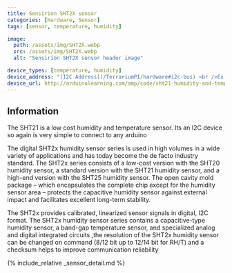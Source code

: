 ```yaml
---
title: Sensirion SHT2X sensor
categories: [Hardware, Sensor]
tags: [sensor, temperature, humidity]

image:
  path: /assets/img/SHT2X.webp
  src: /assets/img/SHT2X.webp
  alt: "Sensirion SHT2X sensor header image"

device_types: [temperature, humidity]
device_address: "[I2C Address](/TerrariumPI/hardware#i2c-bus) <br />Ex: `0x3f`"
device_url: http://arduinolearning.com/amp/code/sht21-humidity-and-temperature-sensor-example.php
---
```


## Information
The SHT21 is a low cost humidity and temperature sensor. Its an I2C device so again is very simple to connect to any arduino

The digital SHT2x humidity sensor series is used in high volumes in a wide variety of applications and has today become the de facto industry standard. The SHT2x series consists of a low-cost version with the SHT20 humidity sensor, a standard version with the SHT21 humidity sensor, and a high-end version with the SHT25 humidity sensor. The open cavity mold package – which encapsulates the complete chip except for the humidity sensor area – protects the capacitive humidity sensor against external impact and facilitates excellent long-term stability.

The SHT2x provides calibrated, linearized sensor signals in digital, I2C format. The SHT2x humidity sensor series contains a capacitive-type humidity sensor, a band-gap temperature sensor, and specialized analog and digital integrated circuits ,the resolution of the SHT2x humidity sensor can be changed on command (8/12 bit up to 12/14 bit for RH/T) and a checksum helps to improve communication reliability

{% include_relative _sensor_detail.md %}